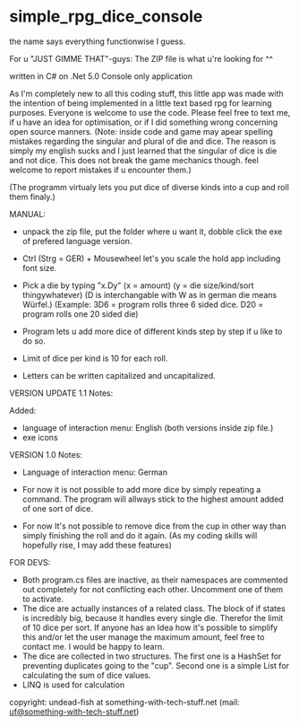 # simple_rpg_dice_console
the name says everything functionwise I guess.

For u "JUST GIMME THAT"-guys: The ZIP file is what u're looking for ^^

written in C# on .Net 5.0
Console only application

As I'm completely new to all this coding stuff, this little app was made with the intention of being implemented in a little text based rpg for learning purposes.
Everyone is welcome to use the code. Please feel free to text me, if u have an idea for optimisation, or if I did something wrong concerning open source manners.
(Note: inside code and game may apear spelling mistakes regarding the singular and plural of die and dice. The reason is simply my english sucks and I just learned that the singular of dice is die and not dice. 
This does not break the game mechanics though. feel welcome to report mistakes if u encounter them.)


(The programm virtualy lets you put dice of diverse kinds into a cup and roll them finaly.) 

MANUAL:
- unpack the zip file, put the folder where u want it, dobble click the exe of prefered language version.

- Ctrl (Strg = GER) + Mousewheel let's you scale the hold app including font size.

- Pick a die by typing "x.Dy"
(x = amount)
(y = die size/kind/sort thingywhatever)
(D is interchangable with W as in german die means Würfel.)
(Example: 3D6 = program rolls three 6 sided dice. D20 = program rolls one 20 sided die)

- Program lets u add more dice of different kinds step by step if u like to do so.
- Limit of dice per kind is 10 for each roll.
- Letters can be written capitalized and uncapitalized.



VERSION UPDATE 1.1 Notes:

Added:
- language of interaction menu: English (both versions inside zip file.)
- exe icons

VERSION 1.0 Notes:

- Language of interaction menu: German 

- For now it is not possible to add more dice by simply repeating a command. 
  The program will allways stick to the highest amount added of one sort of dice.
- For now It's not possible to remove dice from the cup in other way than simply finishing the roll and do it again.
  (As my coding skills will hopefully rise, I may add these features)

FOR DEVS:
- Both program.cs files are inactive, as their namespaces are commented out completely for not conflicting each other. 
  Uncomment one of them to activate.
- The dice are actually instances of a related class. The block of if states is incredibly big, because it handles every single die. 
  Therefor the limit of 10 dice per sort. If anyone has an Idea how it's possible to simplify this and/or let the user manage the maximum amount, 
  feel free to contact me. I would be happy to learn. 
- The dice are collected in two structures. The first one is a HashSet<Action> for preventing duplicates going to the "cup". 
  Second one is a simple List<int> for calculating the sum of dice values.
- LINQ is used for calculation

copyright: undead-fish at something-with-tech-stuff.net (mail: uf@something-with-tech-stuff.net)
